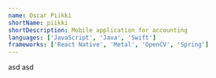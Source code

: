 ```yaml
---
name: Oscar Piikki
shortName: piikki
shortDescription: Mobile application for accounting
languages: ['JavaScript', 'Java', 'Swift']
frameworks: ['React Native', 'Metal', 'OpenCV', 'Spring']
---
```

asd asd